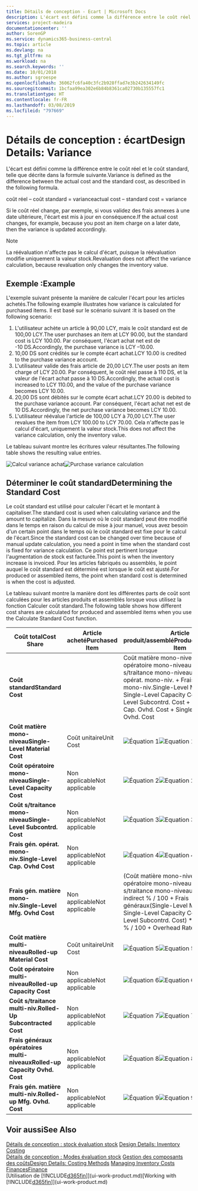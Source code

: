 ```yaml
---
title: Détails de conception - Ecart | Microsoft Docs
description: L'écart est défini comme la différence entre le coût réel et le coût standard, telle que décrite dans la formule suivante.
services: project-madeira
documentationcenter: ''
author: SorenGP
ms.service: dynamics365-business-central
ms.topic: article
ms.devlang: na
ms.tgt_pltfrm: na
ms.workload: na
ms.search.keywords: ''
ms.date: 10/01/2018
ms.author: sgroespe
ms.openlocfilehash: 36062fc6fa40c3fc2b928ffad7e3b242634149fc
ms.sourcegitcommit: 1bcfaa99ea302e6b84b8361ca02730b135557fc1
ms.translationtype: HT
ms.contentlocale: fr-FR
ms.lasthandoff: 03/08/2019
ms.locfileid: "797669"
---
```

# <a name="design-details-variance"></a><span data-ttu-id="71734-103">Détails de conception : écart</span><span class="sxs-lookup"><span data-stu-id="71734-103">Design Details: Variance</span></span>
<span data-ttu-id="71734-104">L'écart est défini comme la différence entre le coût réel et le coût standard, telle que décrite dans la formule suivante.</span><span class="sxs-lookup"><span data-stu-id="71734-104">Variance is defined as the difference between the actual cost and the standard cost, as described in the following formula.</span></span>  

 <span data-ttu-id="71734-105">coût réel – coût standard = variance</span><span class="sxs-lookup"><span data-stu-id="71734-105">actual cost – standard cost = variance</span></span>  

 <span data-ttu-id="71734-106">Si le coût réel change, par exemple, si vous validez des frais annexes à une date ultérieure, l'écart est mis à jour en conséquence.</span><span class="sxs-lookup"><span data-stu-id="71734-106">If the actual cost changes, for example, because you post an item charge on a later date, then the variance is updated accordingly.</span></span>  

> [!NOTE]  
>  <span data-ttu-id="71734-107">La réévaluation n'affecte pas le calcul d'écart, puisque la réévaluation modifie uniquement la valeur stock.</span><span class="sxs-lookup"><span data-stu-id="71734-107">Revaluation does not affect the variance calculation, because revaluation only changes the inventory value.</span></span>  

## <a name="example"></a><span data-ttu-id="71734-108">Exemple :</span><span class="sxs-lookup"><span data-stu-id="71734-108">Example</span></span>  
 <span data-ttu-id="71734-109">L'exemple suivant présente la manière de calculer l'écart pour les articles achetés.</span><span class="sxs-lookup"><span data-stu-id="71734-109">The following example illustrates how variance is calculated for purchased items.</span></span> <span data-ttu-id="71734-110">Il est basé sur le scénario suivant :</span><span class="sxs-lookup"><span data-stu-id="71734-110">It is based on the following scenario:</span></span>  

1.  <span data-ttu-id="71734-111">L'utilisateur achète un article à 90,00 LCY, mais le coût standard est de 100,00 LCY.</span><span class="sxs-lookup"><span data-stu-id="71734-111">The user purchases an item at LCY 90.00, but the standard cost is LCY 100.00.</span></span> <span data-ttu-id="71734-112">Par conséquent, l'écart achat net est de -10 DS.</span><span class="sxs-lookup"><span data-stu-id="71734-112">Accordingly, the purchase variance is LCY –10.00.</span></span>  
2.  <span data-ttu-id="71734-113">10,00 DS sont crédités sur le compte écart achat.</span><span class="sxs-lookup"><span data-stu-id="71734-113">LCY 10.00 is credited to the purchase variance account.</span></span>  
3.  <span data-ttu-id="71734-114">L'utilisateur valide des frais article de 20,00 LCY.</span><span class="sxs-lookup"><span data-stu-id="71734-114">The user posts an item charge of LCY 20.00.</span></span> <span data-ttu-id="71734-115">Par conséquent, le coût réel passe à 110 DS, et la valeur de l'écart achat passe à 10 DS.</span><span class="sxs-lookup"><span data-stu-id="71734-115">Accordingly, the actual cost is increased to LCY 110.00, and the value of the purchase variance becomes LCY 10.00.</span></span>  
4.  <span data-ttu-id="71734-116">20,00 DS sont débités sur le compte écart achat.</span><span class="sxs-lookup"><span data-stu-id="71734-116">LCY 20.00 is debited to the purchase variance account.</span></span> <span data-ttu-id="71734-117">Par conséquent, l'écart achat net est de 10 DS.</span><span class="sxs-lookup"><span data-stu-id="71734-117">Accordingly, the net purchase variance becomes LCY 10.00.</span></span>  
5.  <span data-ttu-id="71734-118">L'utilisateur réévalue l'article de 100,00 LCY à 70,00 LCY.</span><span class="sxs-lookup"><span data-stu-id="71734-118">The user revalues the item from LCY 100.00 to LCY 70.00.</span></span> <span data-ttu-id="71734-119">Cela n'affecte pas le calcul d'écart, uniquement la valeur stock.</span><span class="sxs-lookup"><span data-stu-id="71734-119">This does not affect the variance calculation, only the inventory value.</span></span>  

 <span data-ttu-id="71734-120">Le tableau suivant montre les écritures valeur résultantes.</span><span class="sxs-lookup"><span data-stu-id="71734-120">The following table shows the resulting value entries.</span></span>  

 <span data-ttu-id="71734-121">![Calcul variance achat](media/design_details_inventory_costing_11_purchase_variance.png "Calcul variance achat")</span><span class="sxs-lookup"><span data-stu-id="71734-121">![Purchase variance calculation](media/design_details_inventory_costing_11_purchase_variance.png "Purchase variance calculation")</span></span>  

## <a name="determining-the-standard-cost"></a><span data-ttu-id="71734-122">Déterminer le coût standard</span><span class="sxs-lookup"><span data-stu-id="71734-122">Determining the Standard Cost</span></span>  
 <span data-ttu-id="71734-123">Le coût standard est utilisé pour calculer l'écart et le montant à capitaliser.</span><span class="sxs-lookup"><span data-stu-id="71734-123">The standard cost is used when calculating variance and the amount to capitalize.</span></span> <span data-ttu-id="71734-124">Dans la mesure où le coût standard peut être modifié dans le temps en raison du calcul de mise à jour manuel, vous avez besoin d'un certain point dans le temps où le coût standard est fixe pour le calcul de l'écart.</span><span class="sxs-lookup"><span data-stu-id="71734-124">Since the standard cost can be changed over time because of manual update calculation, you need a point in time when the standard cost is fixed for variance calculation.</span></span> <span data-ttu-id="71734-125">Ce point est pertinent lorsque l'augmentation de stock est facturée.</span><span class="sxs-lookup"><span data-stu-id="71734-125">This point is when the inventory increase is invoiced.</span></span> <span data-ttu-id="71734-126">Pour les articles fabriqués ou assemblés, le point auquel le coût standard est déterminé est lorsque le coût est ajusté.</span><span class="sxs-lookup"><span data-stu-id="71734-126">For produced or assembled items, the point when standard cost is determined is when the cost is adjusted.</span></span>  

 <span data-ttu-id="71734-127">Le tableau suivant montre la manière dont les différentes parts de coût sont calculées pour les articles produits et assemblés lorsque vous utilisez la fonction Calculer coût standard.</span><span class="sxs-lookup"><span data-stu-id="71734-127">The following table shows how different cost shares are calculated for produced and assembled items when you use the Calculate Standard Cost function.</span></span>  

|<span data-ttu-id="71734-128">Coût total</span><span class="sxs-lookup"><span data-stu-id="71734-128">Cost Share</span></span>|<span data-ttu-id="71734-129">Article acheté</span><span class="sxs-lookup"><span data-stu-id="71734-129">Purchased Item</span></span>|<span data-ttu-id="71734-130">Article produit/assemblé</span><span class="sxs-lookup"><span data-stu-id="71734-130">Produced/Assembled Item</span></span>|  
|----------------|--------------------|------------------------------|  
|<span data-ttu-id="71734-131">**Coût standard**</span><span class="sxs-lookup"><span data-stu-id="71734-131">**Standard Cost**</span></span>||<span data-ttu-id="71734-132">Coût matière mono-niveau + Coût opératoire mono-niveau + Coût s/traitance mono-niveau + Frais gén. opérat. mono-niv. + Frais gén. matière mono-niv.</span><span class="sxs-lookup"><span data-stu-id="71734-132">Single-Level Material Cost + Single-Level Capacity Cost + Single-Level Subcontrd. Cost + Single-Level Cap. Ovhd. Cost + Single-Level Mfg. Ovhd. Cost</span></span>|  
|<span data-ttu-id="71734-133">**Coût matière mono-niveau**</span><span class="sxs-lookup"><span data-stu-id="71734-133">**Single-Level Material Cost**</span></span>|<span data-ttu-id="71734-134">Coût unitaire</span><span class="sxs-lookup"><span data-stu-id="71734-134">Unit Cost</span></span>|<span data-ttu-id="71734-135">![Équation 1](media/design_details_inventory_costing_11_equation_1.png "Équation 1")</span><span class="sxs-lookup"><span data-stu-id="71734-135">![Equation 1](media/design_details_inventory_costing_11_equation_1.png "Equation 1")</span></span>|  
|<span data-ttu-id="71734-136">**Coût opératoire mono-niveau**</span><span class="sxs-lookup"><span data-stu-id="71734-136">**Single-Level Capacity Cost**</span></span>|<span data-ttu-id="71734-137">Non applicable</span><span class="sxs-lookup"><span data-stu-id="71734-137">Not applicable</span></span>|<span data-ttu-id="71734-138">![Équation 2](media/design_details_inventory_costing_11_equation_2.png "Équation 2")</span><span class="sxs-lookup"><span data-stu-id="71734-138">![Equation 2](media/design_details_inventory_costing_11_equation_2.png "Equation 2")</span></span>|  
|<span data-ttu-id="71734-139">**Coût s/traitance mono-niveau**</span><span class="sxs-lookup"><span data-stu-id="71734-139">**Single-Level Subcontrd. Cost**</span></span>|<span data-ttu-id="71734-140">Non applicable</span><span class="sxs-lookup"><span data-stu-id="71734-140">Not applicable</span></span>|<span data-ttu-id="71734-141">![Équation 3](media/design_details_inventory_costing_11_equation_3.png "Équation 3")</span><span class="sxs-lookup"><span data-stu-id="71734-141">![Equation 3](media/design_details_inventory_costing_11_equation_3.png "Equation 3")</span></span>|  
|<span data-ttu-id="71734-142">**Frais gén. opérat. mono-niv.**</span><span class="sxs-lookup"><span data-stu-id="71734-142">**Single-Level Cap. Ovhd Cost**</span></span>|<span data-ttu-id="71734-143">Non applicable</span><span class="sxs-lookup"><span data-stu-id="71734-143">Not applicable</span></span>|<span data-ttu-id="71734-144">![Équation 4](media/design_details_inventory_costing_11_equation_4.png "Équation 4")</span><span class="sxs-lookup"><span data-stu-id="71734-144">![Equation 4](media/design_details_inventory_costing_11_equation_4.png "Equation 4")</span></span>|  
|<span data-ttu-id="71734-145">**Frais gén. matière mono-niv.**</span><span class="sxs-lookup"><span data-stu-id="71734-145">**Single-Level Mfg. Ovhd Cost**</span></span>|<span data-ttu-id="71734-146">Non applicable</span><span class="sxs-lookup"><span data-stu-id="71734-146">Not applicable</span></span>|<span data-ttu-id="71734-147">(Coût matière mono-niveau + Coût opératoire mono-niveau + Coût s/traitance mono-niveau) \* Coût indirect % / 100 + Frais généraux</span><span class="sxs-lookup"><span data-stu-id="71734-147">(Single-Level Material Cost + Single-Level Capacity Cost + Single-Level Subcontrd. Cost) \* Indirect Cost % / 100 + Overhead Rate</span></span>|  
|<span data-ttu-id="71734-148">**Coût matière multi-niveau**</span><span class="sxs-lookup"><span data-stu-id="71734-148">**Rolled-up Material Cost**</span></span>|<span data-ttu-id="71734-149">Coût unitaire</span><span class="sxs-lookup"><span data-stu-id="71734-149">Unit Cost</span></span>|<span data-ttu-id="71734-150">![Équation 5](media/design_details_inventory_costing_11_equation_5.png "Équation 5")</span><span class="sxs-lookup"><span data-stu-id="71734-150">![Equation 5](media/design_details_inventory_costing_11_equation_5.png "Equation 5")</span></span>|  
|<span data-ttu-id="71734-151">**Coût opératoire multi-niveau**</span><span class="sxs-lookup"><span data-stu-id="71734-151">**Rolled-up Capacity Cost**</span></span>|<span data-ttu-id="71734-152">Non applicable</span><span class="sxs-lookup"><span data-stu-id="71734-152">Not applicable</span></span>|<span data-ttu-id="71734-153">![Équation 6](media/design_details_inventory_costing_11_equation_6.png "Équation 6")</span><span class="sxs-lookup"><span data-stu-id="71734-153">![Equation 6](media/design_details_inventory_costing_11_equation_6.png "Equation 6")</span></span>|  
|<span data-ttu-id="71734-154">**Coût s/traitance multi-niv.**</span><span class="sxs-lookup"><span data-stu-id="71734-154">**Rolled-Up Subcontracted Cost**</span></span>|<span data-ttu-id="71734-155">Non applicable</span><span class="sxs-lookup"><span data-stu-id="71734-155">Not applicable</span></span>|<span data-ttu-id="71734-156">![Équation 7](media/design_details_inventory_costing_11_equation_7.png "Équation 7")</span><span class="sxs-lookup"><span data-stu-id="71734-156">![Equation 7](media/design_details_inventory_costing_11_equation_7.png "Equation 7")</span></span>|  
|<span data-ttu-id="71734-157">**Frais généraux opératoires multi-niveaux**</span><span class="sxs-lookup"><span data-stu-id="71734-157">**Rolled-up Capacity Ovhd. Cost**</span></span>|<span data-ttu-id="71734-158">Non applicable</span><span class="sxs-lookup"><span data-stu-id="71734-158">Not applicable</span></span>|<span data-ttu-id="71734-159">![Équation 8](media/design_details_inventory_costing_11_equation_8.png "Équation 8")</span><span class="sxs-lookup"><span data-stu-id="71734-159">![Equation 8](media/design_details_inventory_costing_11_equation_8.png "Equation 8")</span></span>|  
|<span data-ttu-id="71734-160">**Frais gén. matière multi-niv.**</span><span class="sxs-lookup"><span data-stu-id="71734-160">**Rolled-up Mfg. Ovhd. Cost**</span></span>|<span data-ttu-id="71734-161">Non applicable</span><span class="sxs-lookup"><span data-stu-id="71734-161">Not applicable</span></span>|<span data-ttu-id="71734-162">![Équation 9](media/design_details_inventory_costing_11_equation_9.png "Équation 9")</span><span class="sxs-lookup"><span data-stu-id="71734-162">![Equation 9](media/design_details_inventory_costing_11_equation_9.png "Equation 9")</span></span>|  

## <a name="see-also"></a><span data-ttu-id="71734-163">Voir aussi</span><span class="sxs-lookup"><span data-stu-id="71734-163">See Also</span></span>  
 <span data-ttu-id="71734-164">[Détails de conception : stock évaluation stock](design-details-inventory-costing.md) </span><span class="sxs-lookup"><span data-stu-id="71734-164">[Design Details: Inventory Costing](design-details-inventory-costing.md) </span></span>  
 <span data-ttu-id="71734-165">[Détails de conception : Modes évaluation stock](design-details-costing-methods.md) [Gestion des composants des coûts](finance-manage-inventory-costs.md)</span><span class="sxs-lookup"><span data-stu-id="71734-165">[Design Details: Costing Methods](design-details-costing-methods.md) [Managing Inventory Costs](finance-manage-inventory-costs.md)</span></span>  
 [<span data-ttu-id="71734-166">Finances</span><span class="sxs-lookup"><span data-stu-id="71734-166">Finance</span></span>](finance.md)  
 <span data-ttu-id="71734-167">[Utilisation de [!INCLUDE[d365fin](includes/d365fin_md.md)]](ui-work-product.md)</span><span class="sxs-lookup"><span data-stu-id="71734-167">[Working with [!INCLUDE[d365fin](includes/d365fin_md.md)]](ui-work-product.md)</span></span>
